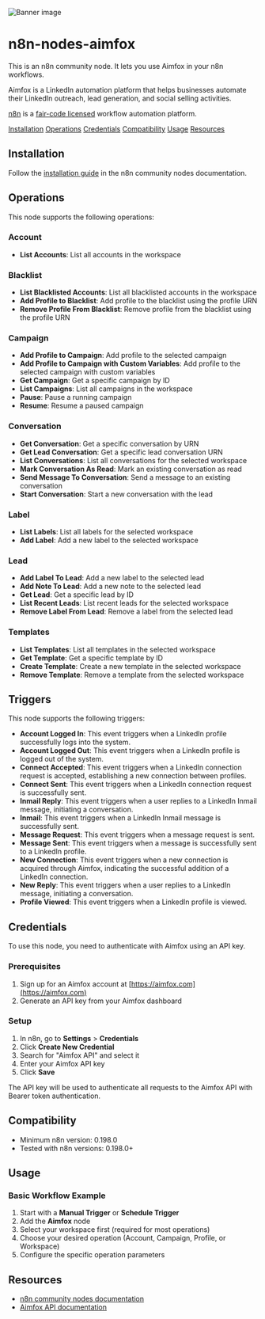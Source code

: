 ![Banner image](https://user-images.githubusercontent.com/10284570/173569848-c624317f-42b1-45a6-ab09-f0ea3c247648.png)

# n8n-nodes-aimfox

This is an n8n community node. It lets you use Aimfox in your n8n workflows.

Aimfox is a LinkedIn automation platform that helps businesses automate their LinkedIn outreach, lead generation, and social selling activities.

[n8n](https://n8n.io/) is a [fair-code licensed](https://docs.n8n.io/reference/license/) workflow automation platform.

[Installation](#installation)
[Operations](#operations)
[Credentials](#credentials)
[Compatibility](#compatibility)
[Usage](#usage)
[Resources](#resources)

## Installation

Follow the [installation guide](https://docs.n8n.io/integrations/community-nodes/installation/) in the n8n community nodes documentation.

## Operations

This node supports the following operations:

### Account
- **List Accounts**: List all accounts in the workspace

### Blacklist
- **List Blacklisted Accounts**: List all blacklisted accounts in the workspace
- **Add Profile to Blacklist**: Add profile to the blacklist using the profile URN
- **Remove Profile From Blacklist**: Remove profile from the blacklist using the profile URN

### Campaign
- **Add Profile to Campaign**: Add profile to the selected campaign
- **Add Profile to Campaign with Custom Variables**: Add profile to the selected campaign with custom variables
- **Get Campaign**: Get a specific campaign by ID
- **List Campaigns**: List all campaigns in the workspace
- **Pause**: Pause a running campaign
- **Resume**: Resume a paused campaign

### Conversation
- **Get Conversation**: Get a specific conversation by URN
- **Get Lead Conversation**: Get a specific lead conversation URN
- **List Conversations**: List all conversations for the selected workspace
- **Mark Conversation As Read**: Mark an existing conversation as read
- **Send Message To Conversation**: Send a message to an existing conversation
- **Start Conversation**: Start a new conversation with the lead

### Label
- **List Labels**: List all labels for the selected workspace
- **Add Label**: Add a new label to the selected workspace

### Lead
- **Add Label To Lead**: Add a new label to the selected lead
- **Add Note To Lead**: Add a new note to the selected lead
- **Get Lead**: Get a specific lead by ID
- **List Recent Leads**: List recent leads for the selected workspace
- **Remove Label From Lead**: Remove a label from the selected lead

### Templates
- **List Templates**: List all templates in the selected workspace
- **Get Template**: Get a specific template by ID
- **Create Template**: Create a new template in the selected workspace
- **Remove Template**: Remove a template from the selected workspace

## Triggers

This node supports the following triggers:
- **Account Logged In**: This event triggers when a LinkedIn profile successfully logs into the system.
- **Account Logged Out**: This event triggers when a LinkedIn profile is logged out of the system.
- **Connect Accepted**: This event triggers when a LinkedIn connection request is accepted, establishing a new connection between profiles.
- **Connect Sent**: This event triggers when a LinkedIn connection request is successfully sent.
- **Inmail Reply**: This event triggers when a user replies to a LinkedIn Inmail message, initiating a conversation.
- **Inmail**: This event triggers when a LinkedIn Inmail message is successfully sent.
- **Message Request**: This event triggers when a message request is sent.
- **Message Sent**: This event triggers when a message is successfully sent to a LinkedIn profile.
- **New Connection**: This event triggers when a new connection is acquired through Aimfox, indicating the successful addition of a LinkedIn connection.
- **New Reply**: This event triggers when a user replies to a LinkedIn message, initiating a conversation.
- **Profile Viewed**: This event triggers when a LinkedIn profile is viewed.

## Credentials

To use this node, you need to authenticate with Aimfox using an API key.

### Prerequisites
1. Sign up for an Aimfox account at [https://aimfox.com](https://aimfox.com)
2. Generate an API key from your Aimfox dashboard

### Setup
1. In n8n, go to **Settings** > **Credentials**
2. Click **Create New Credential**
3. Search for "Aimfox API" and select it
4. Enter your Aimfox API key
5. Click **Save**

The API key will be used to authenticate all requests to the Aimfox API with Bearer token authentication.

## Compatibility

- Minimum n8n version: 0.198.0
- Tested with n8n versions: 0.198.0+

## Usage

### Basic Workflow Example
1. Start with a **Manual Trigger** or **Schedule Trigger**
2. Add the **Aimfox** node
3. Select your workspace first (required for most operations)
4. Choose your desired operation (Account, Campaign, Profile, or Workspace)
5. Configure the specific operation parameters

## Resources

* [n8n community nodes documentation](https://docs.n8n.io/integrations/#community-nodes)
* [Aimfox API documentation](https://docs.aimfox.com)
